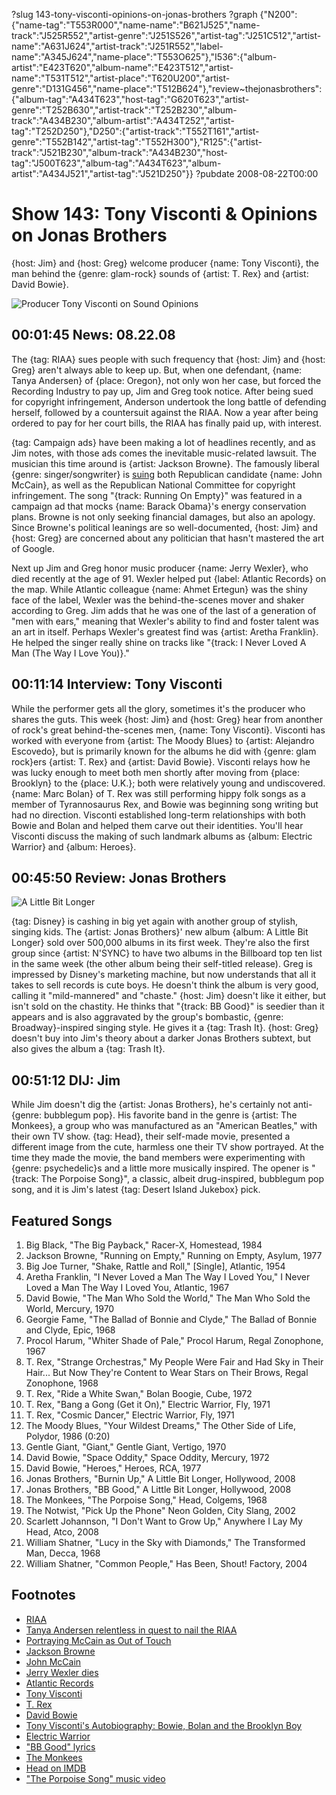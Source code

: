 ?slug 143-tony-visconti-opinions-on-jonas-brothers
?graph {"N200":{"name-tag":"T553R000","name-name":"B621J525","name-track":"J525R552","artist-genre":"J251S526","artist-tag":"J251C512","artist-name":"A631J624","artist-track":"J251R552","label-name":"A345J624","name-place":"T553O625"},"I536":{"album-artist":"E423T620","album-name":"E423T512","artist-name":"T531T512","artist-place":"T620U200","artist-genre":"D131G456","name-place":"T512B624"},"review~thejonasbrothers":{"album-tag":"A434T623","host-tag":"G620T623","artist-genre":"T252B630","artist-track":"T252B230","album-track":"A434B230","album-artist":"A434T252","artist-tag":"T252D250"},"D250":{"artist-track":"T552T161","artist-genre":"T552B142","artist-tag":"T552H300"},"R125":{"artist-track":"J521B230","album-track":"A434B230","host-tag":"J500T623","album-tag":"A434T623","album-artist":"A434J521","artist-tag":"J521D250"}}
?pubdate 2008-08-22T00:00

# Show 143: Tony Visconti & Opinions on Jonas Brothers
{host: Jim} and {host: Greg} welcome producer {name: Tony Visconti}, the man behind the {genre: glam-rock} sounds of {artist: T. Rex} and {artist: David Bowie}.

![Producer Tony Visconti on Sound Opinions](http://static.soundopinions.org/images/2008/visconti_new.jpg)

## 00:01:45 News: 08.22.08
The {tag: RIAA} sues people with such frequency that {host: Jim} and {host: Greg} aren't always able to keep up. But, when one defendant, {name: Tanya Andersen} of {place: Oregon}, not only won her case, but forced the Recording Industry to pay up, Jim and Greg took notice. After being sued for copyright infringement, Anderson undertook the long battle of defending herself, followed by a countersuit against the RIAA. Now a year after being ordered to pay for her court bills, the RIAA has finally paid up, with interest.

{tag: Campaign ads} have been making a lot of headlines recently, and as Jim notes, with those ads comes the inevitable music-related lawsuit. The musician this time around is {artist: Jackson Browne}. The famously liberal {genre: singer/songwriter} is [suing](http://www.nytimes.com/2008/08/16/arts/16arts-JACKSONBROWN_BRF.html?fta=y) both Republican candidate {name: John McCain}, as well as the Republican National Committee for copyright infringement. The song "{track: Running On Empty}" was featured in a campaign ad that mocks {name: Barack Obama}'s energy conservation plans. Browne is not only seeking financial damages, but also an apology. Since Browne's political leanings are so well-documented, {host: Jim} and {host: Greg} are concerned about any politician that hasn't mastered the art of Google.

Next up Jim and Greg honor music producer {name: Jerry Wexler}, who died recently at the age of 91. Wexler helped put {label: Atlantic Records} on the map. While Atlantic colleague {name: Ahmet Ertegun} was the shiny face of the label, Wexler was the behind-the-scenes mover and shaker according to Greg. Jim adds that he was one of the last of a generation of "men with ears," meaning that Wexler's ability to find and foster talent was an art in itself. Perhaps Wexler's greatest find was {artist: Aretha Franklin}. He helped the singer really shine on tracks like "{track: I Never Loved A Man (The Way I Love You)}."

## 00:11:14 Interview: Tony Visconti
While the performer gets all the glory, sometimes it's the producer who shares the guts. This week {host: Jim} and {host: Greg} hear from anonther of rock's great behind-the-scenes men, {name: Tony Visconti}. Visconti has worked with everyone from {artist: The Moody Blues} to {artist: Alejandro Escovedo}, but is primarily known for the albums he did with {genre: glam rock}ers {artist: T. Rex} and {artist: David Bowie}. Visconti relays how he was lucky enough to meet both men shortly after moving from {place: Brooklyn} to the {place: U.K.}; both were relatively young and undiscovered. {name: Marc Bolan} of T. Rex was still performing hippy folk songs as a member of Tyrannosaurus Rex, and Bowie was beginning song writing but had no direction. Visconti established long-term relationships with both Bowie and Bolan and helped them carve out their identities. You'll hear Visconti discuss the making of such landmark albums as {album: Electric Warrior} and {album: Heroes}.

## 00:45:50 Review: Jonas Brothers
![A Little Bit Longer](http://is3.mzstatic.com/image/thumb/Music/v4/1f/31/1b/1f311bce-e82f-6c97-8966-aa83c0d96c62/source/600x600bb.jpg "114342891/540909632")

{tag: Disney} is cashing in big yet again with another group of stylish, singing kids. The {artist: Jonas Brothers}' new album {album: A Little Bit Longer} sold over 500,000 albums in its first week. They're also the first group since {artist: N'SYNC} to have two albums in the Billboard top ten list in the same week (the other album being their self-titled release). Greg is impressed by Disney's marketing machine, but now understands that all it takes to sell records is cute boys. He doesn't think the album is very good, calling it "mild-mannered" and "chaste." {host: Jim} doesn't like it either, but isn't sold on the chastity. He thinks that "{track: BB Good}" is seedier than it appears and is also aggravated by the group's bombastic, {genre: Broadway}-inspired singing style. He gives it a {tag: Trash It}. {host: Greg} doesn't buy into Jim's theory about a darker Jonas Brothers subtext, but also gives the album a {tag: Trash It}.

## 00:51:12 DIJ: Jim
While Jim doesn't dig the {artist: Jonas Brothers}, he's certainly not anti-{genre: bubblegum pop}. His favorite band in the genre is {artist: The Monkees}, a group who was manufactured as an "American Beatles," with their own TV show. {tag: Head}, their self-made movie, presented a different image from the cute, harmless one their TV show portrayed. At the time they made the movie, the band members were experimenting with {genre: psychedelic}s and a little more musically inspired. The opener is "{track: The Porpoise Song}", a classic, albeit drug-inspired, bubblegum pop song, and it is Jim's latest {tag: Desert Island Jukebox} pick.

## Featured Songs
1. Big Black, "The Big Payback," Racer-X, Homestead, 1984
2. Jackson Browne, "Running on Empty," Running on Empty, Asylum, 1977
3. Big Joe Turner, "Shake, Rattle and Roll," [Single], Atlantic, 1954
4. Aretha Franklin, "I Never Loved a Man The Way I Loved You," I Never Loved a Man The Way I Loved You, Atlantic, 1967
5. David Bowie, "The Man Who Sold the World," The Man Who Sold the World, Mercury, 1970
6. Georgie Fame, "The Ballad of Bonnie and Clyde," The Ballad of Bonnie and Clyde, Epic, 1968
7. Procol Harum, "Whiter Shade of Pale," Procol Harum, Regal Zonophone, 1967
8. T. Rex, "Strange Orchestras," My People Were Fair and Had Sky in Their Hair... But Now They're Content to Wear Stars on Their Brows, Regal Zonophone, 1968
9. T. Rex, "Ride a White Swan," Bolan Boogie, Cube, 1972
10. T. Rex, "Bang a Gong (Get it On)," Electric Warrior, Fly, 1971
11. T. Rex, "Cosmic Dancer," Electric Warrior, Fly, 1971
12. The Moody Blues, "Your Wildest Dreams," The Other Side of Life, Polydor, 1986 (0:20)
13. Gentle Giant, "Giant," Gentle Giant, Vertigo, 1970
14. David Bowie, "Space Oddity," Space Oddity, Mercury, 1972
15. David Bowie, "Heroes," Heroes, RCA, 1977
16. Jonas Brothers, "Burnin Up," A Little Bit Longer, Hollywood, 2008
17. Jonas Brothers, "BB Good," A Little Bit Longer, Hollywood, 2008
18. The Monkees, "The Porpoise Song," Head, Colgems, 1968
19. The Notwist, "Pick Up the Phone" Neon Golden, City Slang, 2002
20. Scarlett Johannson, "I Don't Want to Grow Up," Anywhere I Lay My Head, Atco, 2008
21. William Shatner, "Lucy in the Sky with Diamonds," The Transformed Man, Decca, 1968
22. William Shatner, "Common People," Has Been, Shout! Factory, 2004

## Footnotes
- [RIAA](http://www.riaa.com/)
- [Tanya Andersen relentless in quest to nail the RIAA](http://arstechnica.com/news.ars/post/20080505-andersen-relentless-in-quest-to-nail-the-riaa.html)
- [Portraying McCain as Out of Touch](http://www.nytimes.com/2008/08/20/us/politics/20adbox.html)
- [Jackson Browne](http://www.jacksonbrowne.com/)
- [John McCain](http://www.johnmccain.com/)
- [Jerry Wexler dies](http://www.rollingstone.com/music/news/jerry-wexler-the-man-who-invented-rhythm-blues-20080815)
- [Atlantic Records](http://www.atlanticrecords.com/)
- [Tony Visconti](http://www.tonyvisconti.com/)
- [T. Rex](http://www.allmusic.com/artist/t-rex-mn0000005882)
- [David Bowie](http://www.davidbowie.com/)
- [Tony Visconti's Autobiography:  Bowie, Bolan and the Brooklyn Boy](http://www.amazon.co.uk/Tony-Visconti-Autobiography-Bowie-Brooklyn/dp/0007229445)
- [Electric Warrior](http://www.last.fm/music/T.+Rex/Electric+Warrior)
- ["BB Good" lyrics](http://www.metrolyrics.com/be-be-good-lyrics-jonas-brothers.html)
- [The Monkees](http://www.monkees.net/)
- [Head on IMDB](http://www.imdb.com/title/tt0063049/)
- ["The Porpoise Song" music video](http://www.youtube.com/watch?v=mdd5xI9l7Ns)
